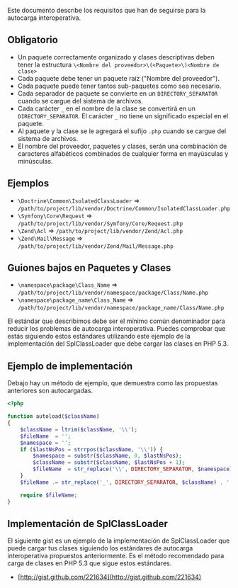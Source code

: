 Este documento describe los requisitos que han de seguirse para la autocarga
interoperativa.

Obligatorio
---------

* Un paquete correctamente organizado y clases descriptivas deben tener la
  estructura `\<Nombre del proveedor>\(<Paquete>\)<Nombre de clase>`
* Cada paquete debe tener un paquete raíz ("Nombre del proveedor").
* Cada paquete puede tener tantos sub-paquetes como sea necesario.
* Cada separador de paquete se convierte en un `DIRECTORY_SEPARATOR` cuando se
  cargue del sistema de archivos.
* Cada carácter `_`  en el nombre de la clase se convertirá en un
  `DIRECTORY_SEPARATOR`. El carácter `_` no tiene un significado especial en el
  paquete.
* Al paquete y la clase se le agregará el sufijo `.php` cuando se cargue del sistema
  de archivos.
* El nombre del proveedor, paquetes y clases, serán una combinación de caracteres
  alfabéticos combinados de cualquier forma en mayúsculas y minúsculas.

Ejemplos
--------

* `\Doctrine\Common\IsolatedClassLoader` => `/path/to/project/lib/vendor/Doctrine/Common/IsolatedClassLoader.php`
* `\Symfony\Core\Request` => `/path/to/project/lib/vendor/Symfony/Core/Request.php`
* `\Zend\Acl` => `/path/to/project/lib/vendor/Zend/Acl.php`
* `\Zend\Mail\Message` => `/path/to/project/lib/vendor/Zend/Mail/Message.php`

Guiones bajos en Paquetes y Clases
----------------------------------

* `\namespace\package\Class_Name` => `/path/to/project/lib/vendor/namespace/package/Class/Name.php`
* `\namespace\package_name\Class_Name` => `/path/to/project/lib/vendor/namespace/package_name/Class/Name.php`

El estándar que describimos debe ser el mínimo común denominador para reducir los
problemas de autocarga interoperativa. Puedes comprobar que estás siguiendo estos
estándares utilizando este ejemplo de la implementación del SplClassLoader que debe
cargar las clases en PHP 5.3.

Ejemplo de implementación
-------------------------

Debajo hay un método de ejemplo, que demuestra como las propuestas anteriores son
autocargadas.

```php
<?php

function autoload($className)
{
    $className = ltrim($className, '\\');
    $fileName  = '';
    $namespace = '';
    if ($lastNsPos = strrpos($className, '\\')) {
        $namespace = substr($className, 0, $lastNsPos);
        $className = substr($className, $lastNsPos + 1);
        $fileName  = str_replace('\\', DIRECTORY_SEPARATOR, $namespace) . DIRECTORY_SEPARATOR;
    }
    $fileName .= str_replace('_', DIRECTORY_SEPARATOR, $className) . '.php';

    require $fileName;
}
```

Implementación de SplClassLoader
--------------------------------

El siguiente gist es un ejemplo de la implementación de SplClassLoader que puede
cargar tus clases siguiendo los estándares de autocarga interoperativa propuestos
anteriormente. Es el método recomendado para carga de clases en PHP 5.3 que sigue
estos estándares.

* [http://gist.github.com/221634](http://gist.github.com/221634)
